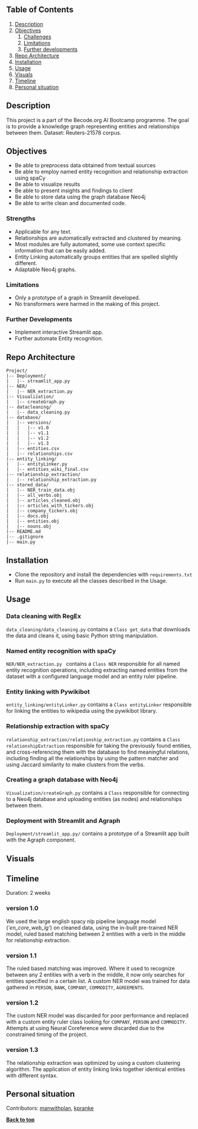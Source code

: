 

## Table of Contents
1. [Description](#description)
1. [Objectives](#objectives)
	1. [Challenges](#challenges)
	2. [Limitations](#limitations)
	3. [Further developments](#further-developments)
1. [Repo Architecture](#repo-architecture)
1. [Installation](#installation)
1. [Usage](#usage)
1. [Visuals](#visuals)
1. [Timeline](#timeline)
1. [Personal situation](#personal-situation)

## Description
This project is a part of the Becode.org AI Bootcamp programme. The goal is to provide a knowledge graph representing entities and relationships between them. Dataset: Reuters-21578 corpus.


## Objectives
- Be able to preprocess data obtained from textual sources
- Be able to employ named entity recognition and relationship extraction using spaCy
- Be able to visualize results
- Be able to present insights and findings to client
- Be able to store data using the graph database Neo4j
- Be able to write clean and documented code.

### Strengths
- Applicable for any text.
- Relationships are automatically extracted and clustered by meaning.
- Most modules are fully automated, some use context specific information that can be easily added.
- Entity Linking automatically groups entities that are spelled slightly different.
- Adaptable Neo4j graphs.

### Limitations
- Only a prototype of a graph in Streamlit developed.
- No transformers were harmed in the making of this project.

### Further Developments
- Implement interactive Streamlit app.
- Further automate Entity recognition.

## Repo Architecture
```
Project/
|-- Deployment/
|   |-- streamlit_app.py
|-- NER/
|   |-- NER_extraction.py
|-- Visualization/
|   |-- createGraph.py
|-- datacleaning/
|   |-- data_cleaning.py
|-- database/
|   |-- versions/
|   |   |-- v1.0
|   |   |-- v1.1
|   |   |-- v1.2
|   |   |-- v1.3
|   |-- entities.csv
|   |-- relationships.csv
|-- entity_linking/
|   |-- entityLinker.py
|   |-- entities_wiki_final.csv
|-- relationship_extraction/
|   |-- relationship_extraction.py
|-- stored_data/
|   |-- NER_train_data.obj
|   |-- all_verbs.obj
|   |-- articles_cleaned.obj
|   |-- articles_with_tickers.obj
|   |-- company_tickers.obj
|   |-- docs.obj
|   |-- entities.obj
|   |-- nouns.obj
|-- README.md
|-- .gitignore
|-- main.py
```

## Installation
- Clone the repository and install the dependencies with `requirements.txt`
- Run `main.py` to execute all the classes described in the Usage.
## Usage

### Data cleaning with RegEx
`data_cleaning/data_cleaning.py` contains a `Class get_data` that downloads the data and cleans it, using basic Python string manipulation.

### Named entity recognition with spaCy
`NER/NER_extraction.py ` contains a `Class NER` responsible for all named entity recognition operations, including extracting named entities from the dataset with a configured language model and an entity ruler pipeline. 

### Entity linking with Pywikibot
`entity_linking/entityLinker.py` contains a `Class entityLinker` responsible for linking the entities to wikipedia using the pywikibot library.

### Relationship extraction with spaCy
`relationship_extraction/relationship_extraction.py` contains a `Class relationshipExtraction` responsible for taking the previously found entities, and cross-referencing them with the database to find meaningful relations, including finding all the relationships by using the pattern matcher and using Jaccard similarity to make clusters from the verbs.

### Creating a graph database with Neo4j
`Visualization/createGraph.py` contains a `Class` responsible for connecting to a Neo4j database and uploading entities (as nodes) and relationships between them. 

### Deployment with Streamlit and Agraph
`Deployment/streamlit_app.py/` contains a prototype of a Streamlit app built with the Agraph component.
## Visuals

## Timeline
Duration: 2 weeks

### version 1.0 
We used the large english spacy nlp pipeline language model (*'en_core_web_lg'*) on cleaned data, using the in-built pre-trained NER model, 
ruled based matching between 2 entities with a verb in the middle for relationship extraction.

### version 1.1 
The ruled based matching was improved. Where it used to recognize between any 2 entities with a verb in the middle, it now only searches 
for entities specified in a certain list. A custom NER model was trained for data gathered in `PERSON`, `BANK`, `COMPANY`, `COMMODITY`, `AGREEMENTS`.

### version 1.2 
The custom NER model was discarded for poor performance and replaced with a custom entity ruler class looking for `COMPANY`, `PERSON` and `COMMODITY`.
Attempts at using Neural Coreference were discarded due to the constrained timing of the project.

### version 1.3
The relationship extraction was optimized by using a custom clustering algorithm. The application of entity linking links together identical entities 
with different syntax.

## Personal situation
Contributors: [manwithplan](https://github.com/manwithplan), [kpranke](https://github.com/kpranke)

**[Back to top](#table-of-contents)**
